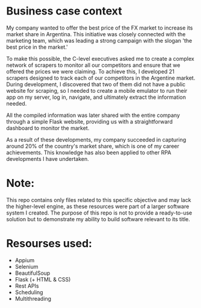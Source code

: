 # Business case context
My company wanted to offer the best price of the FX market to increase its market share in Argentina. This initiative was closely connected with the marketing team, which was leading a strong campaign with the slogan 'the best price in the market.'

To make this possible, the C-level executives asked me to create a complex network of scrapers to monitor all our competitors and ensure that we offered the prices we were claiming. To achieve this, I developed 21 scrapers designed to track each of our competitors in the Argentine market. During development, I discovered that two of them did not have a public website for scraping, so I needed to create a mobile emulator to run their app on my server, log in, navigate, and ultimately extract the information needed.

All the compiled information was later shared with the entire company through a simple Flask website, providing us with a straightforward dashboard to monitor the market.

As a result of these developments, my company succeeded in capturing around 20% of the country's market share, which is one of my career achievements. This knowledge has also been applied to other RPA developments I have undertaken.

# Note:
This repo contains only files related to this specific objective and may lack the higher-level engine, as these resources were part of a larger software system I created. The purpose of this repo is not to provide a ready-to-use solution but to demonstrate my ability to build software relevant to its title.

# Resourses used:
- Appium
- Selenium
- BeautifulSoup
- Flask (+ HTML & CSS)
- Rest APIs
- Scheduling
- Multithreading
